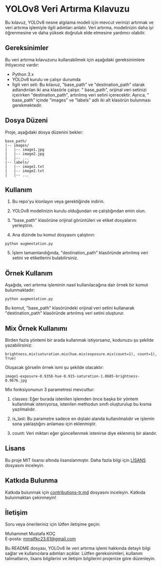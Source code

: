 # YOLOv8 Veri Artırma Kılavuzu

Bu kılavuz, YOLOv8 nesne algılama modeli için mevcut verinizi artırmak ve veri artırma işlemiyle ilgili adımları
anlatır. Veri artırma, modelinizin daha iyi öğrenmesine ve daha yüksek doğruluk elde etmesine yardımcı olabilir.

## Gereksinimler

Bu veri artırma kılavuzunu kullanabilmek için aşağıdaki gereksinimlere ihtiyacınız vardır:

- Python 3.x
- YOLOv8 kurulu ve çalışır durumda
- İlgili veri seti: Bu kılavuz, "base_path" ve "destination_path" olarak adlandırılan iki ana klasörle çalışır. "
  base_path", orijinal veri setinizi içerirken "destination_path", artırılmış veri setini içerecektir. Ayrıca, "
  base_path" içinde "images" ve "labels" adlı iki alt klasörün bulunması gerekmektedir.

## Dosya Düzeni

Proje, aşağıdaki dosya düzenini bekler:

```
base_path/
|-- images/
|   |-- image1.jpg
|   |-- image2.jpg
|   |-- ...
|-- labels/
|   |-- image1.txt
|   |-- image2.txt
|   |-- ...
```

## Kullanım

1. Bu repo'yu klonlayın veya gerektiğinde indirin.

2. YOLOv8 modelinizin kurulu olduğundan ve çalıştığından emin olun.

3. "base_path" klasörüne orijinal görüntüleri ve etiket dosyalarını yerleştirin.

4. Ana dizinde bu komut dosyasını çalıştırın:

```
python augmentation.py
```

5. İşlem tamamlandığında, "destination_path" klasöründe artırılmış veri setini ve etiketlerini bulabilirsiniz.

## Örnek Kullanım
Aşağıda, veri artırma işleminin nasıl kullanılacağına dair örnek bir komut bulunmaktadır:

```
python augmentation.py
```
Bu komut, "base_path" klasöründeki orijinal veri setini kullanarak "destination_path" klasöründe artırılmış veri setini
oluşturur.

## Mix Örnek Kullanımı
Birden fazla yöntemi bir arada kullanmak istiyorsanız, kodunuzu şu şekilde yazabilirsiniz:

```
brightness.mix(saturation.mix(hue.mix(exposure.mix(count=1), count=1), True)
```
Oluşacak görselin örnek ismi şu şekilde olacaktır:

```
image1-exposure-0.9358-hue-0.915-saturation-1.0685-brightness-0.9676.jpg
```
Mix fonksiyonunun 3 parametresi mevcuttur:

1. classes: Eğer burada istenilen işlemden önce başka bir yöntem kullanılmak isteniyorsa, istenilen methodun sınıfı
oluşturulup bu kısma yazılmalıdır.

2. is_last: Bu parametre sadece en dıştaki alanda kullanılmalıdır ve işlemin sona yaklaştığını anlaması için eklenmiştir.

3. count: Veri miktarı eğer güncellenmek istenirse diye eklenmiş bir alandır.

## Lisans
Bu proje MIT lisansı altında lisanslanmıştır. Daha fazla bilgi için [LİSANS](LICENSE.txt) dosyasını inceleyin.

## Katkıda Bulunma
Katkıda bulunmak için [contributions-tr.md](contributions-tr.md) dosyasını inceleyin. Katkıda bulunmaktan çekinmeyin!

## İletişim
Soru veya önerileriniz için lütfen iletişime geçin:

Muhammet Mustafa KOÇ <br>
E-posta: mmstfkc23.61@gmail.com

Bu README dosyası, YOLOv8 ile veri artırma işlemi hakkında detaylı bilgi sağlar ve kullanıcılara adımları açıklar.
Lütfen gereksinimleri, kullanım talimatlarını, lisans bilgilerini ve iletişim bilgilerini projenize göre düzenleyin.